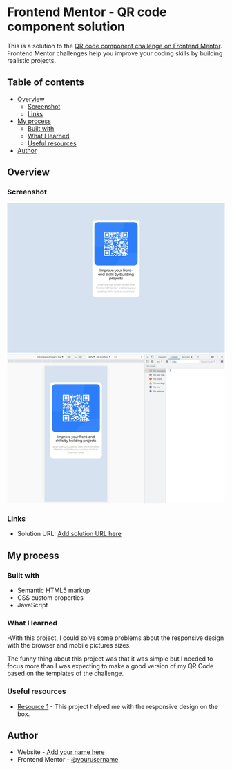 # Frontend Mentor - QR code component solution

This is a solution to the [QR code component challenge on Frontend Mentor](https://www.frontendmentor.io/challenges/qr-code-component-iux_sIO_H). Frontend Mentor challenges help you improve your coding skills by building realistic projects. 

## Table of contents

- [Overview](#overview)
  - [Screenshot](#screenshot)
  - [Links](#links)
- [My process](#my-process)
  - [Built with](#built-with)
  - [What I learned](#what-i-learned)
  - [Useful resources](#useful-resources)
- [Author](#author)

## Overview

### Screenshot

![](./print1.JPG)
![](./print2.JPG)

### Links

- Solution URL: [Add solution URL here](https://your-solution-url.com)

## My process

### Built with

- Semantic HTML5 markup
- CSS custom properties
- JavaScript

### What I learned

-With this project, I could solve some problems about the responsive design with the browser and mobile pictures sizes.

The funny thing about this project was that it was simple but I needed to focus more than I was expecting to make a good version of my QR Code based on the templates of the challenge.

### Useful resources

- [Resource 1](https://github.com/k0edb/portfolio/blob/main/Barbearia%20Alura/contato.html) - This project helped me with the responsive design on the box.

## Author

- Website - [Add your name here](https://github.com/k0edb)
- Frontend Mentor - [@yourusername](https://www.frontendmentor.io/profile/k0edb)

